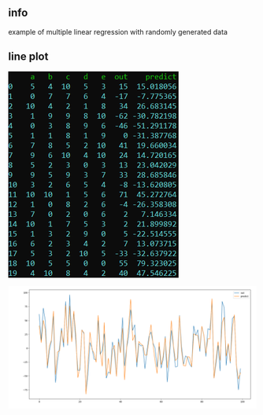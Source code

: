 ## info

example of multiple linear regression with randomly generated data

## line plot

![image](predicts_head.png)

![image](mlr_n_1000.png)
